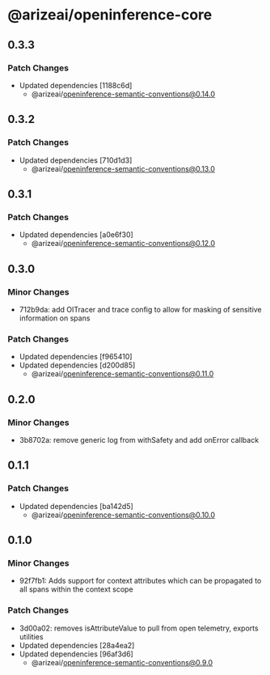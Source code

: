 # @arizeai/openinference-core

## 0.3.3

### Patch Changes

- Updated dependencies [1188c6d]
  - @arizeai/openinference-semantic-conventions@0.14.0

## 0.3.2

### Patch Changes

- Updated dependencies [710d1d3]
  - @arizeai/openinference-semantic-conventions@0.13.0

## 0.3.1

### Patch Changes

- Updated dependencies [a0e6f30]
  - @arizeai/openinference-semantic-conventions@0.12.0

## 0.3.0

### Minor Changes

- 712b9da: add OITracer and trace config to allow for masking of sensitive information on spans

### Patch Changes

- Updated dependencies [f965410]
- Updated dependencies [d200d85]
  - @arizeai/openinference-semantic-conventions@0.11.0

## 0.2.0

### Minor Changes

- 3b8702a: remove generic log from withSafety and add onError callback

## 0.1.1

### Patch Changes

- Updated dependencies [ba142d5]
  - @arizeai/openinference-semantic-conventions@0.10.0

## 0.1.0

### Minor Changes

- 92f7fb1: Adds support for context attributes which can be propagated to all spans within the context scope

### Patch Changes

- 3d00a02: removes isAttributeValue to pull from open telemetry, exports utilities
- Updated dependencies [28a4ea2]
- Updated dependencies [96af3d6]
  - @arizeai/openinference-semantic-conventions@0.9.0
